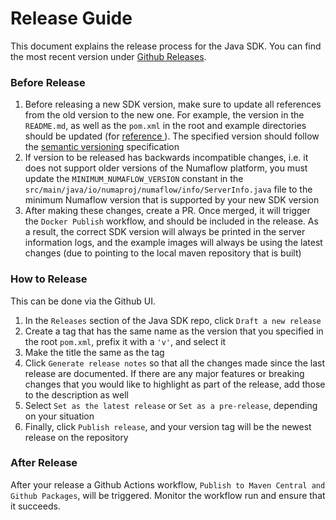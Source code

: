 # Release Guide

This document explains the release process for the Java SDK. You can find the most recent version under [Github Releases](https://github.com/numaproj/numaflow-java/releases).

### Before Release

1. Before releasing a new SDK version, make sure to update all references from the old version to the new one.
For example, the version in the `README.md`, as well as the `pom.xml` in the root and example directories should be updated (for [reference
](https://github.com/numaproj/numaflow-java/pull/89/files#diff-9c5fb3d1b7e3b0f54bc5c4182965c4fe1f9023d449017cece3005d3f90e8e4d8)). The specified version should follow the [semantic versioning](https://semver.org/) specification
2. If version to be released has backwards incompatible changes, i.e. it does not support older versions of the Numaflow platform,
you must update the `MINIMUM_NUMAFLOW_VERSION` constant in the `src/main/java/io/numaproj/numaflow/info/ServerInfo.java` file to the minimum Numaflow version 
that is supported by your new SDK version
3. After making these changes, create a PR. Once merged, it will trigger the `Docker Publish` workflow, and should be included in the release.
As a result, the correct SDK version will always be printed in the server information logs, and the example images will
always be using the latest changes (due to pointing to the local maven repository that is built)

### How to Release

This can be done via the Github UI. 
1. In the `Releases` section of the Java SDK repo, click `Draft a new release`
2. Create a tag that has the same name as the version that you specified in the root
`pom.xml`, prefix it with a `'v'`, and select it
3. Make the title the same as the tag
4. Click `Generate release notes` so that all the changes made since the last release are documented. If there are any major features or breaking
changes that you would like to highlight as part of the release, add those to the description as well
5. Select `Set as the latest release` or `Set as a pre-release`, depending on your situation
6. Finally, click `Publish release`, and your version tag will be the newest release on the repository

### After Release

After your release a Github Actions workflow, `Publish to Maven Central and Github Packages`, will be triggered. Monitor the workflow run and ensure that it succeeds.
